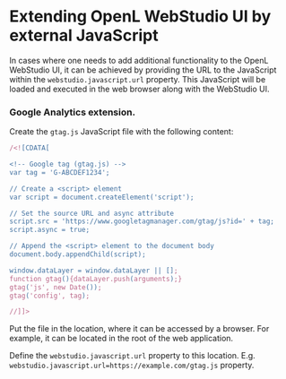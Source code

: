 # Extending OpenL WebStudio UI by external JavaScript

In cases where one needs to add additional functionality to the OpenL WebStudio UI, it can be achieved by providing the URL to the JavaScript
within the `webstudio.javascript.url` property.
This JavaScript will be loaded and executed in the web browser along with the WebStudio UI.

### Google Analytics extension.

Create the `gtag.js` JavaScript file with the following content:
```javascript
/<![CDATA[

<!-- Google tag (gtag.js) -->
var tag = 'G-ABCDEF1234';

// Create a <script> element
var script = document.createElement('script');

// Set the source URL and async attribute
script.src = 'https://www.googletagmanager.com/gtag/js?id=' + tag;
script.async = true;

// Append the <script> element to the document body
document.body.appendChild(script);

window.dataLayer = window.dataLayer || [];
function gtag(){dataLayer.push(arguments);}
gtag('js', new Date());
gtag('config', tag);

//]]>

```

Put the file in the location, where it can be accessed by a browser. For example, it can be located in the root of the web application.

Define the `webstudio.javascript.url` property to this location. E.g. `webstudio.javascript.url=https://example.com/gtag.js` property.

